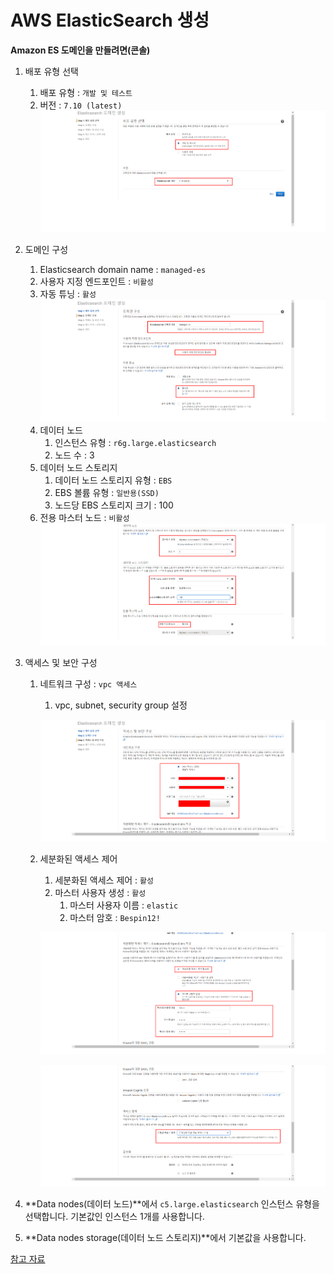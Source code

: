 # AWS ElasticSearch 생성

**Amazon ES 도메인을 만들려면(콘솔)**

1. 배포 유형 선택 

   1. 배포 유형 : `개발 및 테스트`
   2. 버전 : `7.10 (latest)`
      ![deploy_type](images/deploy_type.png)

2. 도메인 구성

   1. Elasticsearch domain name : `managed-es`
   2. 사용자 지정 엔드포인트 : `비활성`
   3. 자동 튜닝 : `활성`
      ![domain_config1](images/domain_config1.png)
   4. 데이터 노드
      1. 인스턴스 유형 : `r6g.large.elasticsearch`
      2. 노드 수 : 3
   5. 데이터 노드 스토리지
      1. 데이터 노드 스토리지 유형 : `EBS`
      2. EBS 볼륨 유형 : `일반용(SSD)`
      3. 노드당 EBS 스토리지 크기 : 100
   6. 전용 마스터 노드 : `비활성`
      ![domain_config2](images/domain_config2.png)

3. 액세스 및 보안 구성

   1. 네트워크 구성 : `vpc 액세스`

      1. vpc, subnet, security group 설정

      ![access_config1](images/access_config1.png)

      

   2. 세분화된 액세스 제어

      1. 세분화된 액세스 제어 : `활성`
      2. 마스터 사용자 생성 : `활성`
         1. 마스터 사용자 이름 : `elastic`
         2. 마스터 암호 : `Bespin12!`

      ![security_config](images/security_config1.png)
      
      
      ![access_config2](images\access_config2.png)

4. **Data nodes(데이터 노드)**에서 `c5.large.elasticsearch` 인스턴스 유형을 선택합니다. 기본값인 인스턴스 1개를 사용합니다.

5. **Data nodes storage(데이터 노드 스토리지)**에서 기본값을 사용합니다.

[참고 자료](https://docs.aws.amazon.com/ko_kr/elasticsearch-service/latest/developerguide/es-gsg.html)